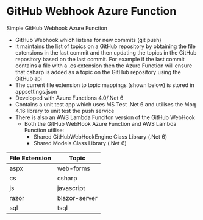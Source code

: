 # GitHub Webhook Azure Function
Simple GitHub Webhook Azure Function

* GitHub Webhook which listens for new commits (git push)
* It maintains the list of topics on a GitHub repository by obtaining the file extensions in the last commit and then updating the topics in the GitHub repository based on the last commit.  For example if the last commit contains a file with a .cs extension then the Azure Function will ensure that csharp is added as a topic on the GitHub repository using the GitHub api
* The current file extension to topic mappings (shown below) is stored in appsettings.json
* Developed with Azure Functions 4.0/.Net 6
* Contains a unit test app which uses MS Test .Net 6 and utilises the Moq 4.16 library to unit test the push service
* There is also an AWS Lambda Funciton version of the GitHub WebHook
  * Both the GitHub WebHook Azure Function and AWS Lambda Function utilise: 
    * Shared GitHubWebHookEngine Class Library (.Net 6)
    * Shared Models Class Library (.Net 6)

| File Extension  | Topic |
| ------------- | ------------- |
| aspx  | web-forms |
| cs  | csharp  |
| js  | javascript  |
| razor  | blazor-server  |
| sql  | tsql  |
